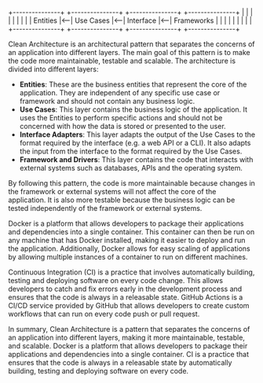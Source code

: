   +---------------+   +---------------+   +---------------+   +---------------+
  |               |   |               |   |               |   |               |
  |    Entities   |<--|   Use Cases   |<--|   Interface   |<--|   Frameworks  |
  |               |   |               |   |               |   |               |
  +---------------+   +---------------+   +---------------+   +---------------+

Clean Architecture is an architectural pattern that separates the concerns of an application into different layers. The main goal of this pattern is to make the code more maintainable, testable and scalable. The architecture is divided into different layers:

- <b>Entities</b>: These are the business entities that represent the core of the application. They are independent of any specific use case or framework and should not contain any business logic.
- <b>Use Cases</b>: This layer contains the business logic of the application. It uses the Entities to perform specific actions and should not be concerned with how the data is stored or presented to the user.
- <b>Interface Adapters</b>: This layer adapts the output of the Use Cases to the format required by the interface (e.g. a web API or a CLI). It also adapts the input from the interface to the format required by the Use Cases.
- <b>Framework and Drivers</b>: This layer contains the code that interacts with external systems such as databases, APIs and the operating system.

By following this pattern, the code is more maintainable because changes in the framework or external systems will not affect the core of the application. It is also more testable because the business logic can be tested independently of the framework or external systems.

Docker is a platform that allows developers to package their applications and dependencies into a single container. This container can then be run on any machine that has Docker installed, making it easier to deploy and run the application. Additionally, Docker allows for easy scaling of applications by allowing multiple instances of a container to run on different machines.

Continuous Integration (CI) is a practice that involves automatically building, testing and deploying software on every code change. This allows developers to catch and fix errors early in the development process and ensures that the code is always in a releasable state. GitHub Actions is a CI/CD service provided by GitHub that allows developers to create custom workflows that can run on every code push or pull request.

In summary, Clean Architecture is a pattern that separates the concerns of an application into different layers, making it more maintainable, testable, and scalable. Docker is a platform that allows developers to package their applications and dependencies into a single container. CI is a practice that ensures that the code is always in a releasable state by automatically building, testing and deploying software on every code.
